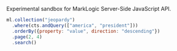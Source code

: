 Experimental sandbox for MarkLogic Server-Side JavaScript API.

```javascript
ml.collection("jeopardy")
  .where(cts.andQuery(["america", "president"]))
  .orderBy({property: "value", direction: "descending"})
  .page(2, 4)
  .search()
```